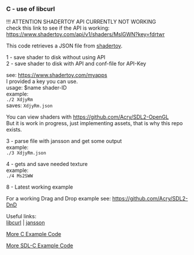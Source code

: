 ### C - use of libcurl

  !!! ATTENTION SHADERTOY API CURRENTLY NOT WORKING  
  check this link to see if the API is working:  
  https://www.shadertoy.com/api/v1/shaders/MslGWN?key=fdrtwr  

This code retrieves a JSON file from [shadertoy](https://www.shadertoy.com).  

1 - save shader to disk without using API  
2 - save shader to disk with API and conf-file for API-Key  

see: https://www.shadertoy.com/myapps  
I provided a key you can use.  
usage: $name shader-ID  
example:  
`./2 XdjyRm`  
saves:
`XdjyRm.json`  

You can view shaders with https://github.com/Acry/SDL2-OpenGL  
But it is work in progress, just implementing assets, that is why this repo exists.  

3 - parse file with jansson and get some output  
example:  
`./3 XdjyRm.json`  

4 - gets and save needed texture  
example:  
`./4 Ms2SWW`  

8 - Latest working example  

For a working Drag and Drop example see: https://github.com/Acry/SDL2-DnD  

Useful links:  
[libcurl](https://curl.haxx.se/libcurl/) | [jansson](http://www.digip.org/jansson/)  

[More C Example Code](https://gist.github.com/Acry/554e04bab3a2669a5ba2ecd4d673e875)  

[More SDL-C Example Code](https://gist.github.com/Acry/baa861b8e370c6eddbb18519c487d9d8)  

